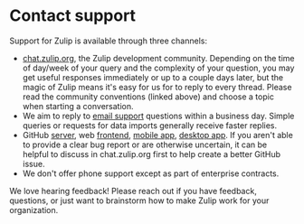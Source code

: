 # Contact support

Support for Zulip is available through three channels:

* [chat.zulip.org][chat-zulip-org], the Zulip development community.
  Depending on the time of day/week of your query and the complexity
  of your question, you may get useful responses immediately or up to
  a couple days later, but the magic of Zulip means it's easy for us
  for to reply to every thread.  Please read the community conventions
  (linked above) and choose a topic when starting a conversation.
* We aim to reply to [email support](mailto:support@zulipchat.com)
  questions within a business day.  Simple queries or requests for
  data imports generally receive faster replies.
* GitHub [server](https://github.com/zulip/zulip/issues/new), web
  [frontend](https://github.com/zulip/zulip/issues/new), [mobile
  app](https://github.com/zulip/zulip-mobile/issues/new), [desktop
  app](https://github.com/zulip/zulip-desktop/issues/new).  If you
  aren't able to provide a clear bug report or are otherwise
  uncertain, it can be helpful to discuss in chat.zulip.org first to
  help create a better GitHub issue.
* We don't offer phone support except as part of enterprise contracts.

We love hearing feedback!  Please reach out if you have feedback,
questions, or just want to brainstorm how to make Zulip work for your
organization.

[chat-zulip-org]: https://zulip.readthedocs.io/en/latest/contributing/chat-zulip-org.html
